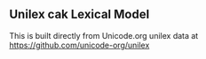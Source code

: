 Unilex cak Lexical Model
----------------------

This is built directly from Unicode.org unilex data at
https://github.com/unicode-org/unilex
